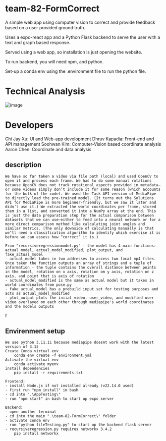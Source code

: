 ﻿# team-82-FormCorrect

A simple web app using computer vision to correct and provide feedback based on a user provided ground truth. 

Uses a expo-react app and a Python Flask backend to serve the user with a text and graph based response. 

Served using a web app, so installation is just opening the website. 

To run backend, you will need npm, and python. 

Set-up a conda env using the .environment file to run the python file. 

# Technical Analysis
![image](https://github.com/user-attachments/assets/e335aa20-0083-4296-8856-ee6a9f244d10)

# Developers 
Chi Jay Xu: UI and Web-app development
Dhruv Kapadia: Front-end and API management
Soohwan Kim: Computer-Vision based coordinate analysis
Aaron Chen: Coordinate and data analysis


















## description 
    We have so far taken a video via file path (local) and used OpenCV to open it and process each frame. We had to do some manual rotations because OpenCV does not track rotational aspects provided in metadata—or some videos simply don’t include it for some reason (which accounts for the bulk of the code). We used the Task API version of MediaPipe to directly load the pre-trained model. (It turns out the Solutions API for MediaPipe is more beginner-friendly, but we saw it later and didn’t use it.) We extracted the world coordinates per frame, stored them in a list, and converted it into a NumPy array at the end. This is just the data preparation step for the actual comparison between datasets that we can use—either to feed into a neural network or for a more direct comparison method like calculating joint angles and similar metrics. (The only downside of calculating manually is that we’ll need a classification algorithm to identify which exercise it is before we can assess how “correct” it is.) 

    From "recursiveregressionmodel.py" - the model has 4 main functions: actual_model, actual_model_modified, plot_output, and fake_actual_model
    - actual_model takes in two addresses to access two local mp4 files. Once taken the function outputs an array of strings and a tuple of information - the tuple contains the overall distance between points in the model, rotation on x axis, rotation on y axis, rotation on z axis, and point that is axis of rotation
    - actual_model_modified is the same as actual model but it takes in world coordinates from pose.py
    - fake_actual_model has a prebuild input set for testing purposes and acts as actual_model_modified 
    - plot_output plots the iniial video, user_video, and modified user video overlayed on each other through mediapipe's world coordinates and the models outputs
f
## Envirenment setup 
    We use python 3.11.11 because mediapipe doesnt work with the latest version of 3.13
    Create Conda virtual env
        conda env create -f environment.yml
    Activate the virtual env
        conda activate myenv
    install dependencies
        pip install -r requirements.txt

    Frontend:
    - install Node.js if not installed already (v22.14.0 used)
    - first run "npm install" in bash
    - cd into ".\AppTesting\"
    - run "npm start" in bash to start up expo server

    Backend:
    - open another terminal
    - cd into the main ".\team-82-FormCorrect\" folder
    - activate conda env
    - run "python fileTesting.py" to start up the backend flask server
    - recursiveregression.py requires networkx 3.4.2 
        pip install networkx
    



